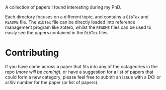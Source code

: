A collection of papers I found interesting during my PhD.

Each directory focuses on a different topic, and contains a `BibTex` and `README` file. The `BibTex` file can be directly loaded into reference management program like zotero, whilst the `README` files can be used to easily see the papers contained in the `BibTex` files.

# Contributing

If you have come across a paper that fits into any of the catageories in the repo (*more will be coming*), or have a suggestion for a list of papers that could form a new category, please feel free to submit an issue with a DOI or arXiv number for the paper (or list of papers). 

